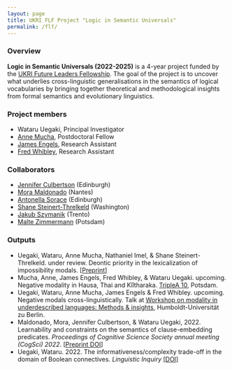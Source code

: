 ```yaml
---
layout: page
title: UKRI FLF Project "Logic in Semantic Universals"
permalink: /flf/
---
```


<!-- <span style="color:red">I am recruiting a postdoc to join the project. See [here](https://elxw.fa.em3.oraclecloud.com/hcmUI/CandidateExperience/en/sites/CX_1001/job/3897) for details! (28 months; Application deadline: 10 May 5pm UK time; Previously, I have mistakenly stated here that the deadline was 11 May. Please email me if you missed the deadline because of this).<span style="color:red"> -->

### Overview

**Logic in Semantic Universals (2022-2025)** is a 4-year project funded by the [UKRI
Future Leaders
Fellowship](https://www.ukri.org/our-work/developing-people-and-skills/future-leaders-fellowships/).
The goal of the project is to uncover what underlies cross-linguistic
generalisations in the semantics of logical vocabularies by bringing together
theoretical and methodological insights from formal semantics and evolutionary
linguistics.

### Project members

- Wataru Uegaki, Principal Investigator
- [Anne Mucha](https://scholar.google.com/citations?user=R4g8pBAAAAAJ&hl=en&oi=ao), Postdoctoral Fellow 
- [James Engels](https://uk.linkedin.com/in/james-engels), Research Assistant 
- [Fred Whibley](https://uk.linkedin.com/in/fred-whibley-ab0310192), Research Assistant 

### Collaborators

- [Jennifer Culbertson](http://jennifer-culbertson.github.io/) (Edinburgh)
- [Mora Maldonado](https://moramaldonado.github.io/) (Nantes)
- [Antonella Sorace](http://www.lel.ed.ac.uk/~antonell/) (Edinburgh)
- [Shane Steinert-Threlkeld](https://www.shane.st) (Washington)
- [Jakub Szymanik](https://jakubszymanik.com/) (Trento)
- [Malte Zimmermann](https://www.ling.uni-potsdam.de/~zimmermann/) (Potsdam)

### Outputs

- Uegaki, Wataru, Anne Mucha, Nathaniel Imel, & Shane Steinert-Threlkeld. under review. 
Deontic priority in the lexicalization of impossibility modals. [[Preprint](https://psyarxiv.com/h63y9)]
- Mucha, Anne, James Engels, Fred Whibley, & Wataru Uegaki. upcoming. Negative modality in Hausa, Thai and Kîîtharaka. [TripleA 10](https://sites.google.com/view/triplea10), Potsdam. 
- Uegaki, Wataru, Anne Mucha, James Engels & Fred Whibley. upcoming. Negative modals cross-linguistically. Talk at [Workshop on modality in underdescribed languages: Methods & insights](https://sites.google.com/view/modality-workshop2023/home), Humboldt-Universität zu Berlin. 
- Maldonado, Mora, Jennifer Culbertson, & Wataru Uegaki, 2022. Learnability and constraints on the semantics of clause-embedding predicates. _Proceedings of
Cognitive Science Society annual meeting (CogSci) 2022_. [[Preprint DOI](https://doi.org/10.31234/osf.io/zst5y)]
- Uegaki, Wataru. 2022. The informativeness/complexity trade-off in the domain of Boolean connectives. _Linguistic Inquiry_ [[DOI]](https://doi.org/10.1162/ling_a_00461) 

<!-- ### Project description

Despite the immense diversity of human languages, linguists have discovered
robust common properties shared across them. Since such cross-linguistic
universals are likely to provide us with a window into the core cognitive
basis of the linguistic ability we possess as a species, understanding their
nature is a fundamental goal in the scientific study of human language.
Research on cross-linguistic universals has been especially fruitful in
lexical semantics, i.e. the study of word meanings.

However, despite the rich empirical landscape, a fundamental question still
remains open: what, if any, core properties of human language the semantic
universals are rooted in. An influential hypothesis states that semantic
universals are explained by a functional principle favouring a linguistic
system that supports efficient communication (Kemp et al., 2018). Importantly,
this principle is highly general, and suggests that seemingly disparate
semantic phenomena may in fact reflect a unified functional pressure. However,
researchers disagree on whether such a general functional perspective alone
explains the wide range of semantic universals observed in the literature. A
distinct view is typically favoured in theoretical linguistics, according to
which specific grammatical knowledge encoded in our language faculty—which
cannot be reduced to functional pressures—plays an important role in the
explanation of semantic universals (e.g., Keenan & Stavi, 1986; Chierchia 2013).

There is a gap in the current research that hinders us from resolving this
tension. While the cognitive basis for the universal patterns in the meanings
of content words (such as colour and kinship terms) has been thoroughly
investigated, there has been scant research into the cognitive basis of the
universals in the meanings of logical words. The situation is pressing because
logical words provide the scaffolding for productivity, the central design
feature of human language that sets it apart from the communication systems of
other species (Hockett 1960); with the help of logical words like _and_, we
are able to produce an infinite number of sentences. Since these words set
human languages apart from animal communication systems, it is plausible that
they reflect specialised features of our language faculty, rather than
domain-general functional pressures. Despite this importance, however, the
cognitive basis underlying the universal properties of logical words has yet
to be thoroughly investigated, due to lack of a unified semantic theory for
relevant meanings and methodological difficulty in designing experiments to
test distinct hypotheses.

Recent theoretical and methodological developments in linguistics and
cognitive science finally enable us to fill this gap. Theoretically, advances
in semantic theories now make it possible to analyse the meanings of various
logical words in a unified framework, making it possible to state potential
generalisations holding in logical vocabularies in precise ways (Kratzer,
2012; Gärdenfors, 2014; Ciardelli et al., 2018; Chemla et al., 2018). This
includes the PI's own theoretical contribution (Uegaki, 2019), which has
enabled a unified formal analysis of the meanings of various clause-embedding
predicates. These theoretical advances come hand in hand with methodological
developments in cross-linguistic data collection. In addition, evolutionary
linguistics has shown that distinct aspects of linguistic communication can be
parcelled out and investigated systematically in the lab and computer
simulation, using experimental paradigms involving learning and transmission
of artificial languages (Kirby et al., 2015; Culbertson & Kirby, 2016). These
methods have only just begun to be used to explore semantics.

In this project, I will make use of these recent advances in semantics and
evolutionary linguistics to resolve the research question above: why the
observed semantic universals exist and what, if any, core properties of human
language or cognition they are rooted in. Not only will our research address
one of the most fundamental research questions in linguistics, but it will
also integrate semantics and evolutionary linguistics at an unprecedented
scale.  -->

<!-- ### Project members

####

####

The project team consists of Wataru Uegaki (PI), Anne Mucha, and two research
assistants. The project will also involve collaboration with a number of
researchers, including: Jennifer Culbertson, 
 -->
<!-- ### Research programme

The project involves the following four stages of research.

- S1. Through cross-linguistic data collection, we will empirically evaluate universals in logical vocabulary hypothesised in the literature. Moreover, we will seek to discover new universals. We consider both absolute universals and statistical tendencies.

- S2. We will construct semantic/pragmatic theories that explain the typology resulting from the data collection, based on two distinct hypotheses: Communicative Efficiency and Natural Logic.

- S3. We will test the theories constructed in 2 based on behavioural and computational modelling
experiments employing artificial-language learning.

- S4. We will extend the project in view of bilingualism research based on the results of Stage 3 to
investigate aspects of language use shown by non-native language learners.

At the end of the project, we will pursue a theoretical synthesis based on the overall theoretical and experimental findings, with the aim of reaching a conclusive answer to our research question, i.e., what core properties of human language or cognition are the semantic universals rooted in. -->

